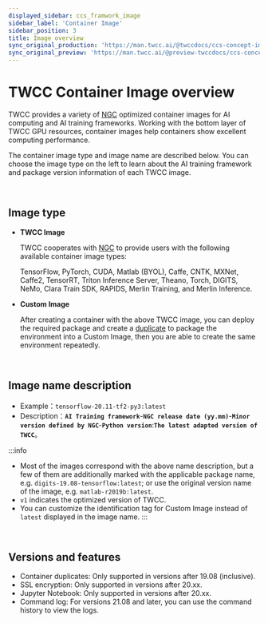 ```yaml
---
displayed_sidebar: ccs_framwork_image
sidebar_label: 'Container Image'
sidebar_position: 3
title: Image overview
sync_original_production: 'https://man.twcc.ai/@twccdocs/ccs-concept-image-overview-en' 
sync_original_preview: 'https://man.twcc.ai/@preview-twccdocs/ccs-concept-image-overview-en' 
---
```



# TWCC Container Image overview

TWCC provides a variety of [NGC](https://www.nvidia.com/zh-tw/gpu-cloud/containers/) optimized container images for AI computing and AI training frameworks. Working with the bottom layer of TWCC GPU resources, container images help containers show excellent computing performance.

The container image type and image name are described below. You can choose the image type on the left to learn about the AI training framework and package version information of each TWCC image.

<br/>

## Image type

- **TWCC Image**

    TWCC cooperates with [NGC](https://www.nvidia.com/en-us/gpu-cloud/) to provide users with the following available container image types:

    TensorFlow, PyTorch, CUDA, Matlab (BYOL), Caffe, CNTK, MXNet, Caffe2, TensorRT, Triton Inference Server, Theano, Torch, DIGITS, NeMo, Clara Train SDK, RAPIDS, Merlin Training, and Merlin Inference.

- **Custom Image**

    After creating a container with the above TWCC image, you can deploy the required package and create a [duplicate](https://man.twcc.vip/en/docs/ccs/user-guides/duplicate-and-backup/duplicates) to package the environment into a Custom Image, then you are able to create the same environment repeatedly.

<br/>

## Image name description

- Example：`tensorflow-20.11-tf2-py3:latest`
- Description：**`AI Training framework`**-**`NGC release date (yy.mm)`**-**`Minor version defined by NGC`**-**`Python version`**:**`The latest adapted version of TWCC`**。


:::info
- Most of the images correspond with the above name description, but a few of them are additionally marked with the applicable package name, e.g. `digits-19.08-tensorflow:latest`; or use the original version name of the image, e.g. `matlab-r2019b:latest`.
- `v1` indicates the optimized version of TWCC.
- You can customize the identification tag for Custom Image instead of `latest` displayed in the image name.
:::

<br/>

## Versions and features

- Container duplicates: Only supported in versions after 19.08 (inclusive).
- SSL encryption: Only supported in versions after 20.xx.
- Jupyter Notebook: Only supported in versions after 20.xx.
- Command log: For versions 21.08 and later, you can use the command history to view the logs.